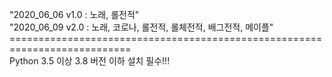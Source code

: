 "2020_06_06 v1.0 : 노래, 롤전적" <br>
"2020_06_09 v2.0 : 노래, 코로나, 롤전적, 롤체전적, 배그전적, 메이플" <br>
===========================================================================<br>
Python 3.5 이상 3.8 버전 이하 설치 필수!!!
